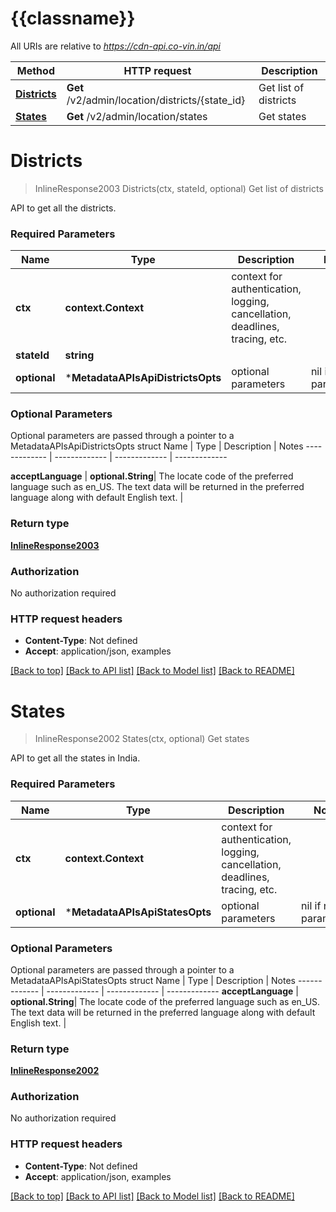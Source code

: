 # {{classname}}

All URIs are relative to *https://cdn-api.co-vin.in/api*

Method | HTTP request | Description
------------- | ------------- | -------------
[**Districts**](MetadataAPIsApi.md#Districts) | **Get** /v2/admin/location/districts/{state_id} | Get list of districts
[**States**](MetadataAPIsApi.md#States) | **Get** /v2/admin/location/states | Get states

# **Districts**
> InlineResponse2003 Districts(ctx, stateId, optional)
Get list of districts

API to get all the districts.

### Required Parameters

Name | Type | Description  | Notes
------------- | ------------- | ------------- | -------------
 **ctx** | **context.Context** | context for authentication, logging, cancellation, deadlines, tracing, etc.
  **stateId** | **string**|  | 
 **optional** | ***MetadataAPIsApiDistrictsOpts** | optional parameters | nil if no parameters

### Optional Parameters
Optional parameters are passed through a pointer to a MetadataAPIsApiDistrictsOpts struct
Name | Type | Description  | Notes
------------- | ------------- | ------------- | -------------

 **acceptLanguage** | **optional.String**| The locate code of the preferred language such as en_US. The text data will be returned in the preferred language along with default English text. | 

### Return type

[**InlineResponse2003**](inline_response_200_3.md)

### Authorization

No authorization required

### HTTP request headers

 - **Content-Type**: Not defined
 - **Accept**: application/json, examples

[[Back to top]](#) [[Back to API list]](../README.md#documentation-for-api-endpoints) [[Back to Model list]](../README.md#documentation-for-models) [[Back to README]](../README.md)

# **States**
> InlineResponse2002 States(ctx, optional)
Get states

API to get all the states in India.

### Required Parameters

Name | Type | Description  | Notes
------------- | ------------- | ------------- | -------------
 **ctx** | **context.Context** | context for authentication, logging, cancellation, deadlines, tracing, etc.
 **optional** | ***MetadataAPIsApiStatesOpts** | optional parameters | nil if no parameters

### Optional Parameters
Optional parameters are passed through a pointer to a MetadataAPIsApiStatesOpts struct
Name | Type | Description  | Notes
------------- | ------------- | ------------- | -------------
 **acceptLanguage** | **optional.String**| The locate code of the preferred language such as en_US. The text data will be returned in the preferred language along with default English text. | 

### Return type

[**InlineResponse2002**](inline_response_200_2.md)

### Authorization

No authorization required

### HTTP request headers

 - **Content-Type**: Not defined
 - **Accept**: application/json, examples

[[Back to top]](#) [[Back to API list]](../README.md#documentation-for-api-endpoints) [[Back to Model list]](../README.md#documentation-for-models) [[Back to README]](../README.md)


